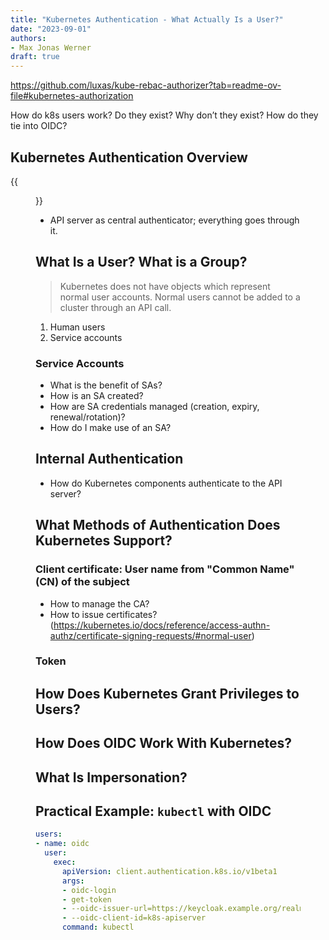 ```yaml
---
title: "Kubernetes Authentication - What Actually Is a User?"
date: "2023-09-01"
authors: 
- Max Jonas Werner
draft: true
---
```


https://github.com/luxas/kube-rebac-authorizer?tab=readme-ov-file#kubernetes-authorization

How do k8s users work? Do they exist? Why don’t they exist? How do they tie into OIDC?

## Kubernetes Authentication Overview


{{<figure src="/images/access-control-overview.png" alt="Diagram of request handling steps for Kubernetes API request" caption="API requests go through multiple stages before being fulfilled. ([diagram](https://github.com/kubernetes/website/blob/fdcc226033d510a53074c0ee6ef2b048e4b11973/static/images/docs/admin/access-control-overview.svg) by The Kubernetes Authors, licensed under [CC BY 4.0](http://creativecommons.org/licenses/by/4.0/))">}}

- API server as central authenticator; everything goes through it.

## What Is a User? What is a Group?

> Kubernetes does not have objects which represent normal user accounts. Normal users cannot be added to a cluster through an API call.

1. Human users
2. Service accounts

### Service Accounts

- What is the benefit of SAs?
- How is an SA created?
- How are SA credentials managed (creation, expiry, renewal/rotation)?
- How do I make use of an SA?

## Internal Authentication

- How do Kubernetes components authenticate to the API server?

## What Methods of Authentication Does Kubernetes Support?

### Client certificate: User name from "Common Name" (CN) of the subject

- How to manage the CA?
- How to issue certificates? (https://kubernetes.io/docs/reference/access-authn-authz/certificate-signing-requests/#normal-user)

### Token

## How Does Kubernetes Grant Privileges to Users?

## How Does OIDC Work With Kubernetes?

## What Is Impersonation?

## Practical Example: `kubectl` with OIDC

```yaml
users:
- name: oidc
  user:
    exec:
      apiVersion: client.authentication.k8s.io/v1beta1
      args:
      - oidc-login
      - get-token
      - --oidc-issuer-url=https://keycloak.example.org/realms/k8s
      - --oidc-client-id=k8s-apiserver
      command: kubectl
```

[authref]: https://kubernetes.io/docs/reference/access-authn-authz/authentication/
[ctrlacc]: https://kubernetes.io/docs/concepts/security/controlling-access/

